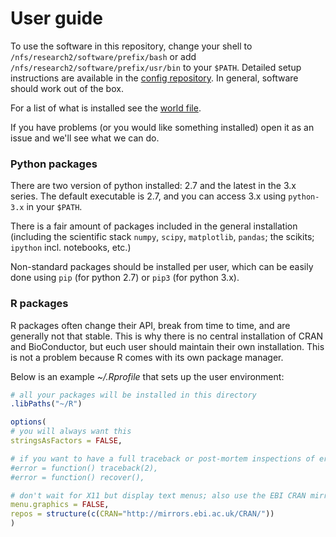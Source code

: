 User guide
==========

To use the software in this repository, change your shell to `/nfs/research2/software/prefix/bash` or add `/nfs/research2/software/prefix/usr/bin` to your `$PATH`. Detailed setup instructions are available in the [config repository](https://github.com/EBI-predocs/config#setting-up-your-environment). In general, software should work out of the box.

For a list of what is installed see the [world file](var/lib/portage/world).

If you have problems (or you would like something installed) open it as an issue and we'll
see what we can do.

### Python packages

There are two version of python installed: 2.7 and the latest in the 3.x series. The default executable is 2.7, and you can access 3.x using `python-3.x` in your `$PATH`.

There is a fair amount of packages included in the general installation (including the scientific stack `numpy`, `scipy`, `matplotlib`, `pandas`; the scikits; `ipython` incl. notebooks, etc.)

Non-standard packages should be installed per user, which can be easily done using `pip` (for python 2.7) or `pip3` (for python 3.x).

### R packages

R packages often change their API, break from time to time, and are generally not that stable. This is why there is no central installation of CRAN and BioConductor, but euch user should maintain their own installation. This is not a problem because R comes with its own package manager.

Below is an example *~/.Rprofile* that sets up the user environment:

```r
# all your packages will be installed in this directory
.libPaths("~/R")

options(
# you will always want this
stringsAsFactors = FALSE,

# if you want to have a full traceback or post-mortem inspections of errors
#error = function() traceback(2),
#error = function() recover(),

# don't wait for X11 but display text menus; also use the EBI CRAN mirror by default
menu.graphics = FALSE,
repos = structure(c(CRAN="http://mirrors.ebi.ac.uk/CRAN/"))
)
```
